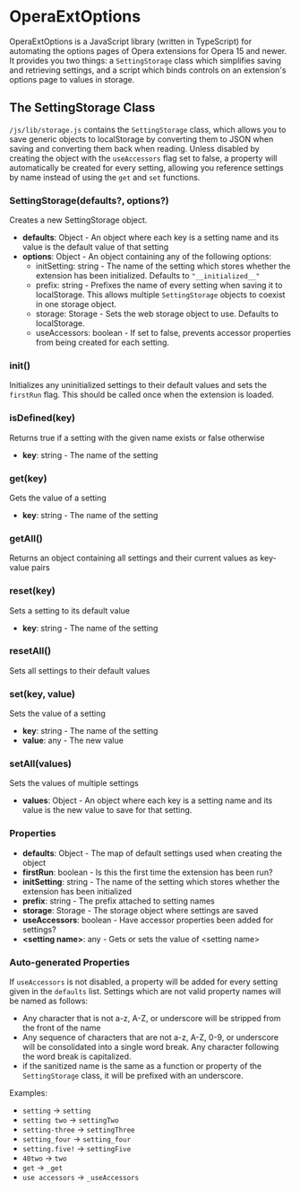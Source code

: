 # OperaExtOptions

OperaExtOptions is a JavaScript library (written in TypeScript) for automating the options pages of Opera extensions for Opera 15 and newer. It provides you two things: a `SettingStorage` class which simplifies saving and retrieving settings, and a script which binds controls on an extension's options page to values in storage.

## The SettingStorage Class

`/js/lib/storage.js` contains the `SettingStorage` class, which allows you to save generic objects to localStorage by converting them to JSON when saving and converting them back when reading. Unless disabled by creating the object with the `useAccessors` flag set to false, a property will automatically be created for every setting, allowing you reference settings by name instead of using the `get` and `set` functions. 

### SettingStorage(defaults?, options?)
Creates a new SettingStorage object.

- **defaults**: Object -  An object where each key is a setting name and its value is the default value of that setting
- **options**: Object -  An object containing any of the following options:
  - initSetting: string - The name of the setting which stores whether the extension has been initialized. Defaults to `"__initialized__"`
  - prefix: string - Prefixes the name of every setting when saving it to localStorage. This allows multiple `SettingStorage` objects to coexist in one storage object.
  - storage: Storage - Sets the web storage object to use. Defaults to localStorage.
  - useAccessors: boolean - If set to false, prevents accessor properties from being created for each setting.

### init()
Initializes any uninitialized settings to their default values and sets the `firstRun` flag. This should be called once when the extension is loaded.

### isDefined(key)
Returns true if a setting with the given name exists or false otherwise

- **key**: string - The name of the setting

### get(key)
Gets the value of a setting

- **key**: string - The name of the setting

### getAll()
Returns an object containing all settings and their current values as key-value pairs

### reset(key)
Sets a setting to its default value

- **key**: string - The name of the setting

### resetAll()
Sets all settings to their default values

### set(key, value)
Sets the value of a setting

- **key**: string - The name of the setting
- **value**: any - The new value

### setAll(values)
Sets the values of multiple settings

- **values**: Object - An object where each key is a setting name and its value is the new value to save for that setting.

### Properties
- **defaults**: Object - The map of default settings used when creating the object
- **firstRun**: boolean - Is this the first time the extension has been run?
- **initSetting**: string - The name of the setting which stores whether the extension has been initialized
- **prefix**: string - The prefix attached to setting names
- **storage**: Storage - The storage object where settings are saved
- **useAccessors**: boolean - Have accessor properties been added for settings?
- **\<setting name\>**: any - Gets or sets the value of \<setting name\>

### Auto-generated Properties
If `useAccessors` is not disabled, a property will be added for every setting given in the `defaults` list. Settings which are not valid property names will be named as follows:
- Any character that is not a-z, A-Z, or underscore will be stripped from the front of the name
- Any sequence of characters that are not a-z, A-Z, 0-9, or underscore will be consolidated into a single word break. Any character following the word break is capitalized.
- if the sanitized name is the same as a function or property of the `SettingStorage` class, it will be prefixed with an underscore.

Examples:
- `setting` → `setting`
- `setting two` → `settingTwo`
- `setting-three` → `settingThree`
- `setting_four` → `setting_four`
- `setting.five!` → `settingFive`
- `40two` → `two`
- `get` → `_get`
- `use accessors` → `_useAccessors`
